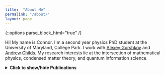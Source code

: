 ```yaml
---
title:  "About Me"
permalink: "/about/"
layout: page
---
```

{::options parse_block_html="true" /}

Hi! My name is Connor. I'm a second year physics PhD student at the University of Maryland, College Park. I work with [Alexey Gorshkov][gorshkov] and [Andrew Childs][achilds]. My research interests lie at the intersection of mathematical physics, condensed matter theory, and quantum information science.


<script type="text/javascript">
	var arxiv_authorid = "0000-0001-9727-6967";
	var arxiv_format = "arxiv";
</script>
<script type="text/javascript" src="https://arxiv.org/js/myarticles.js"></script>

<details>
<summary markdown="0"><b>Click to show/hide Publications</b></summary>

**See my [Google Scholar][google-scholar], [arXiv][arxiv]**

<div id="arxivfeed"></div>

</details>

[google-scholar]: https://scholar.google.com/citations?user=Mratg9YAAAAJ&hl=en
[arxiv]: https://arxiv.org/search/quant-ph?searchtype=author&query=Mooney,+T+C
[gorshkov]: https://jqi.umd.edu/people/alexey-gorshkov
[achilds]: https://www.cs.umd.edu/~amchilds/
